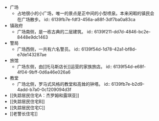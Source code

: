 - 广场
	- 占地很小的小广场，唯一的景点是正中间的小型喷泉。本来闲暇的镇民会在广场散步。
	  id:: 6139fb7e-fdf3-456a-a88f-3df7ba0a83ca
- 镇政府
	- 广场南侧，是一栋古典的二层建筑。
	  id:: 6139f211-dd7d-4846-bc2e-8448e9dc1463
- 警局
	- 广场西侧，一共有六名警员。
	  id:: 6139f54d-1d78-42a1-bf8d-e7de143287ae
- 旅馆
	- 广场东侧，由[[托马斯店长]]运营的家族旅店。
	  id:: 6139f54d-e68f-4f04-9bff-0d6a46e026a6
- 教堂
	- 广场北侧，罗马式风格的教堂和高耸的钟塔。
	  id:: 6139fb7e-b2d9-4add-b7a0-0c1209094d3f
- [[失踪居民住宅A：杰罗姆和露琪亚]]
- [[失踪居民住宅B]]
- [[失踪居民住宅C]]
- [[老警长住宅]]